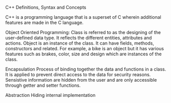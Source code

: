 C++ Definitions, Syntax and Concepts

C++ is a programming language that is a superset of C wherein additional features are made in the C language.

Object Oriented Programming:
  Class is referred to as the designing of the user-defined data type. It reflects the different entities, attributes and actions.
  Object is an instance of the class. It can have fields, methods, constructors and related. 
    For example, a bike is an object but it has various features such as brakes, color, size and design which are instances of the class.
    
  Encapsulation
    Process of binding together the data and functions in a class. It is applied to prevent direct access to the data for security reasons. 
    Sensistive information are hidden from the user and are only accessible through getter and setter functions.
    
  Abstraction
    Hiding internal implementation
